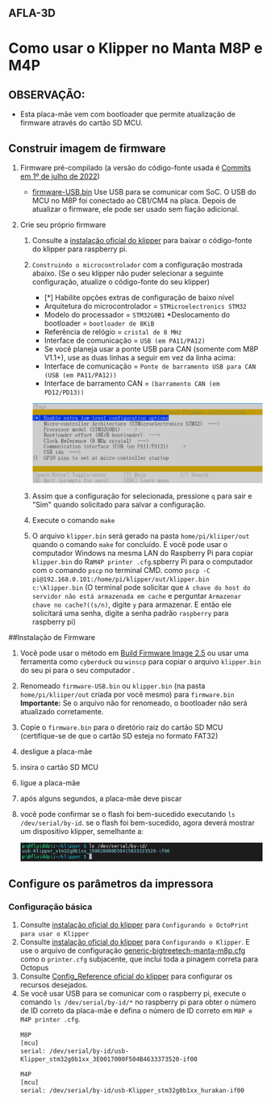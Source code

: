 ## AFLA-3D

# Como usar o Klipper no Manta M8P e M4P

## OBSERVAÇÃO:

* Esta placa-mãe vem com bootloader que permite atualização de firmware através do cartão SD MCU.

## Construir imagem de firmware

1. Firmware pré-compilado (a versão do código-fonte usada é [Commits em 1º de julho de 2022](https://github.com/Klipper3d/klipper/commit/1636a9759bc2d5f162312ac8bf5823e95e0ad053))
    * [firmware-USB.bin](./firmware-USB.bin) Use USB para se comunicar com SoC. O USB do MCU no M8P foi conectado ao CB1/CM4 na placa. Depois de atualizar o firmware, ele pode ser usado sem fiação adicional.

2. Crie seu próprio firmware<br/>
    1. Consulte a [instalação oficial do klipper](https://www.klipper3d.org/Installation.html) para baixar o código-fonte do klipper para raspberry pi.
    2. `Construindo o microcontrolador` com a configuração mostrada abaixo. (Se o seu klipper não puder selecionar a seguinte configuração, atualize o código-fonte do seu klipper)
       * [*] Habilite opções extras de configuração de baixo nível
       * Arquitetura do microcontrolador = `STMicroelectronics STM32`
       * Modelo do processador = `STM32G0B1`
       *Deslocamento do bootloader = `bootloader de 8KiB`
       * Referência de relógio = `cristal de 8 MHz`
       * Interface de comunicação = `USB (em PA11/PA12)`
       * Se você planeja usar a ponte USB para CAN (somente com M8P V1.1+), use as duas linhas a seguir em vez da linha acima:
       * Interface de comunicação = `Ponte de barramento USB para CAN (USB (em PA11/PA12))`
       * Interface de barramento CAN = `(barramento CAN (em PD12/PD13))`

       <img src=Images/menuconfig.png width="800" /><br/>
    3. Assim que a configuração for selecionada, pressione `q` para sair e "Sim" quando solicitado para salvar a configuração.
    4. Execute o comando `make`
    5. O arquivo `klipper.bin` será gerado na pasta `home/pi/kliiper/out` quando o comando `make` for concluído. E você pode usar o computador Windows na mesma LAN do Raspberry Pi para copiar `klipper.bin` do Ra`M4P printer .cfg`.spberry Pi para o computador com o comando `pscp` no terminal CMD. como `pscp -C pi@192.168.0.101:/home/pi/klipper/out/klipper.bin c:\klipper.bin` (O terminal pode solicitar que `A chave do host do servidor não está armazenada em cache` e perguntar `Armazenar chave no cache?((s/n)`, digite `y` para armazenar. E então ele solicitará uma senha, digite a senha padrão `raspberry` para raspberry pi)

##Instalação de Firmware
1. Você pode usar o método em [Build Firmware Image 2.5](#build-firmware-image) ou usar uma ferramenta como `cyberduck` ou `winscp` para copiar o arquivo `klipper.bin` do seu pi para o seu computador .
2. Renomeado `firmware-USB.bin` ou `klipper.bin` (na pasta `home/pi/kliiper/out` criada por você mesmo) para `firmware.bin`<br/>
**Importante:** Se o arquivo não for renomeado, o bootloader não será atualizado corretamente.
3. Copie o `firmware.bin` para o diretório raiz do cartão SD MCU (certifique-se de que o cartão SD esteja no formato FAT32)
4. desligue a placa-mãe
5. insira o cartão SD MCU
6. ligue a placa-mãe
7. após alguns segundos, a placa-mãe deve piscar
8. você pode confirmar se o flash foi bem-sucedido executando `ls /dev/serial/by-id`. se o flash foi bem-sucedido, agora deverá mostrar um dispositivo klipper, semelhante a:

    <img src=Images/stm32g0b1_id.png width="600" /><br/>

## Configure os parâmetros da impressora
### Configuração básica
1. Consulte [instalação oficial do klipper](https://www.klipper3d.org/Installation.html) para `Configurando o OctoPrint para usar o Klipper`
2. Consulte [instalação oficial do klipper](https://www.klipper3d.org/Installation.html) para `Configurando o Klipper`. E use o arquivo de configuração [generic-bigtreetech-manta-m8p.cfg](./generic-bigtreetech-manta-m8p.cfg) como o `printer.cfg` subjacente, que inclui toda a pinagem correta para Octopus
3. Consulte [Config_Reference oficial do klipper](https://www.klipper3d.org/Config_Reference.html) para configurar os recursos desejados.
4. Se você usar USB para se comunicar com o raspberry pi, execute o comando `ls /dev/serial/by-id/*` no raspberry pi para obter o número de ID correto da placa-mãe e defina o número de ID correto em `M8P e M4P printer .cfg`.
     ```
     M8P
     [mcu]
     serial: /dev/serial/by-id/usb-Klipper_stm32g0b1xx_3E0017000F504B4633373520-if00
     ```
     ```
     M4P
     [mcu]
     serial: /dev/serial/by-id/usb-Klipper_stm32g0b1xx_hurakan-if00
     ```
